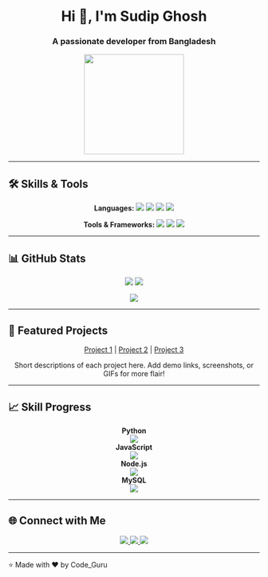 <h1 align="center">Hi 👋, I'm Sudip Ghosh</h1>
<h3 align="center">A passionate developer from Bangladesh</h3>

<p align="center">
  <img src="https://media.giphy.com/media/du3J3cXyzhj75IOgvA/giphy.gif" width="200"/>
</p>

---

## 🛠️ Skills & Tools
<p align="center">
  <b>Languages:</b>
  <img src="https://img.shields.io/badge/Python-3776AB?style=for-the-badge&logo=python&logoColor=white" />
  <img src="https://img.shields.io/badge/JavaScript-F7DF1E?style=for-the-badge&logo=javascript&logoColor=black" />
  <img src="https://img.shields.io/badge/HTML5-E34F26?style=for-the-badge&logo=html5&logoColor=white" />
  <img src="https://img.shields.io/badge/CSS3-1572B6?style=for-the-badge&logo=css3&logoColor=white" />
</p>

<p align="center">
  <b>Tools & Frameworks:</b>
  <img src="https://img.shields.io/badge/Node.js-339933?style=for-the-badge&logo=node.js&logoColor=white" />
  <img src="https://img.shields.io/badge/React-61DAFB?style=for-the-badge&logo=react&logoColor=black" />
  <img src="https://img.shields.io/badge/VS%20Code-007ACC?style=for-the-badge&logo=visual-studio-code&logoColor=white" />
</p>

---

## 📊 GitHub Stats
<p align="center">
  <img src="https://github-readme-stats.vercel.app/api?username=[YourGitHubUsername]&show_icons=true&theme=radical" />
  <img src="https://github-readme-stats.vercel.app/api/top-langs/?username=[YourGitHubUsername]&layout=compact&theme=radical" />
</p>

<p align="center">
  <img src="https://github-readme-streak-stats.herokuapp.com/?user=[YourGitHubUsername]&theme=radical" />
</p>

---

## 🌟 Featured Projects
<p align="center">
  <a href="https://github.com/[YourGitHubUsername]/project1">Project 1</a> |
  <a href="https://github.com/[YourGitHubUsername]/project2">Project 2</a> |
  <a href="https://github.com/[YourGitHubUsername]/project3">Project 3</a>
</p>
<p align="center">
  Short descriptions of each project here. Add demo links, screenshots, or GIFs for more flair!
</p>

---

## 📈 Skill Progress
<p align="center">
  <b>Python</b><br>
  <img src="https://progress-bar.dev/90/?title=Python" /><br>
  <b>JavaScript</b><br>
  <img src="https://progress-bar.dev/85/?title=JavaScript" /><br>
  <b>Node.js</b><br>
  <img src="https://progress-bar.dev/80/?title=Node.js" /><br>
  <b>MySQL</b><br>
  <img src="https://progress-bar.dev/75/?title=MySQL" />
</p>

---

## 🌐 Connect with Me
<p align="center">
  <a href="https://www.linkedin.com/in/mr-sudip-ghosh/" target="_blank">
    <img src="https://img.shields.io/badge/LinkedIn-0A66C2?style=for-the-badge&logo=linkedin&logoColor=white"/>
  </a>
  <a href="[Twitter/X URL]" target="_blank">
    <img src="https://img.shields.io/badge/Twitter-1DA1F2?style=for-the-badge&logo=twitter&logoColor=white"/>
  </a>
  <a href="mailto:sudip01.ghosh01@gmail.com">
    <img src="https://img.shields.io/badge/Email-D14836?style=for-the-badge&logo=gmail&logoColor=white"/>
  </a>
</p>

---

⭐️ Made with ❤️ by Code_Guru
